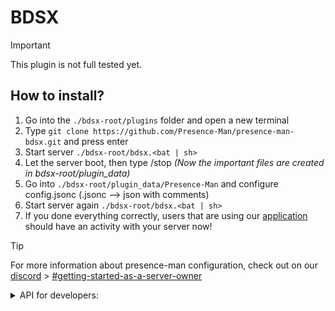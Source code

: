 # BDSX
> [!IMPORTANT]
> This plugin is not full tested yet.

## How to install?
1.  Go into the `./bdsx-root/plugins` folder and open a new terminal
2.  Type `git clone https://github.com/Presence-Man/presence-man-bdsx.git` and press enter
3.  Start server `./bdsx-root/bdsx.<bat | sh>`
4.  Let the server boot, then type /stop *(Now the important files are created in bdsx-root/plugin_data)*
5.  Go into `./bdsx-root/plugin_data/Presence-Man` and configure config.jsonc (.jsonc --> json with comments)
6.  Start server again `./bdsx-root/bdsx.<bat | sh>`
7.  If you done everything correctly, users that are using our [application](https://github.com/presence-man/application/releases) should have an activity with your server now!

> [!TIP]
> For more information about presence-man configuration, check out on our [discord](https://presence-man.com/discord) > [#getting-started-as-a-server-owner](https://discord.com/channels/1128740911183036448/1257708145405595770)

<details>
<summary>API for developers:</summary>

```ts
import * as PresenceMan from "@bdsx/presence-man-bdsx";
import {
    APIActivity, ActivityType, DefaultActivities,
    getSkinURL, getHeadURL, setActivity
}, * as PresenceMan from "./index";

// NOTE: Update activity
// Also works: const activity_oop = new APIActivity();
const activity_default = PresenceMan.DefaultActivities.activity();
const activity_ends_in_15mins = PresenceMan.DefaultActivities.ends_in(Date.now() +(1000 *60 *15), activity_default);
const activity_players_left = PresenceMan.DefaultActivities.players_left(9, 16, activity_ends_in_15mins);
PresenceMan.setActivity(player, activity_players_left); // update
PresenceMan.setActivity(player, null); // clear

// NOTE: Get skin/head url
const gray = false;
const size = 128; // 128x128
PresenceMan.getSkinURL(player, gray);
PresenceMan.getHeadURL(player, !gray, scale);
```

### Also add presence-man dependency:
```json
"dependencies": {
    "@bdsx/presence-man-bdsx": "^0.1.0"
}
```
> *But you have to install it via git clone*

</details>